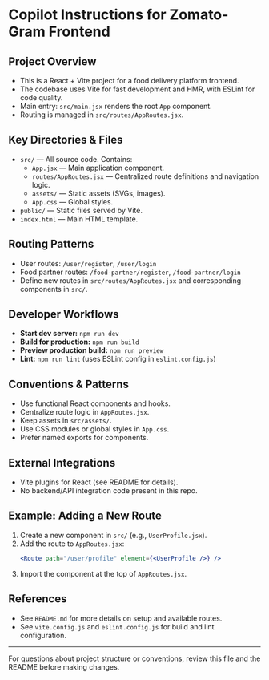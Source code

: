 # Copilot Instructions for Zomato-Gram Frontend

## Project Overview
- This is a React + Vite project for a food delivery platform frontend.
- The codebase uses Vite for fast development and HMR, with ESLint for code quality.
- Main entry: `src/main.jsx` renders the root `App` component.
- Routing is managed in `src/routes/AppRoutes.jsx`.

## Key Directories & Files
- `src/` — All source code. Contains:
  - `App.jsx` — Main application component.
  - `routes/AppRoutes.jsx` — Centralized route definitions and navigation logic.
  - `assets/` — Static assets (SVGs, images).
  - `App.css` — Global styles.
- `public/` — Static files served by Vite.
- `index.html` — Main HTML template.

## Routing Patterns
- User routes: `/user/register`, `/user/login`
- Food partner routes: `/food-partner/register`, `/food-partner/login`
- Define new routes in `src/routes/AppRoutes.jsx` and corresponding components in `src/`.

## Developer Workflows
- **Start dev server:** `npm run dev`
- **Build for production:** `npm run build`
- **Preview production build:** `npm run preview`
- **Lint:** `npm run lint` (uses ESLint config in `eslint.config.js`)

## Conventions & Patterns
- Use functional React components and hooks.
- Centralize route logic in `AppRoutes.jsx`.
- Keep assets in `src/assets/`.
- Use CSS modules or global styles in `App.css`.
- Prefer named exports for components.

## External Integrations
- Vite plugins for React (see README for details).
- No backend/API integration code present in this repo.

## Example: Adding a New Route
1. Create a new component in `src/` (e.g., `UserProfile.jsx`).
2. Add the route to `AppRoutes.jsx`:
   ```jsx
   <Route path="/user/profile" element={<UserProfile />} />
   ```
3. Import the component at the top of `AppRoutes.jsx`.

## References
- See `README.md` for more details on setup and available routes.
- See `vite.config.js` and `eslint.config.js` for build and lint configuration.

---
For questions about project structure or conventions, review this file and the README before making changes.